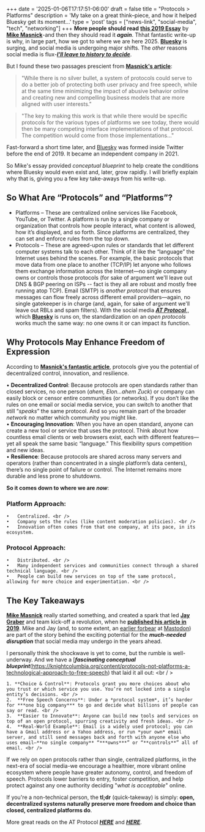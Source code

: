+++
date = '2025-01-06T17:17:51-06:00'
draft = false
title = "Protocols &gt; Platforms"
description = 'My take on a great think&ndash;piece&#44; and how it helped Bluesky get its moment...'
type = 'post'
tags = ["news-link", "social-media", "tech", "networking"]
+++
**More people should read** [**this 2019 Essay**](https://knightcolumbia.org/content/protocols-not-platforms-a-technological-approach-to-free-speech) by [**Mike Masnick**](https://bsky.app/profile/did:plc:cak4klqoj3bqgk5rj6b4f5do)-and then they should read it ***again***.  Thhat fantastic write-up is why, in large part, how we got to where we are here 2025.  [**Bluesky**](https://bsky.app) is surging, and social media is undergoing major shifts.  The *other* reasons social media is flux-[***I'll leave to history to decide***](https://www.thecut.com/article/elon-musk-jeff-bezos-mark-zuckerberg-trumps-broligarchy-is-here.html). <br />

But I found these two passages prescient from [**Masnick's article**](https://knightcolumbia.org/content/protocols-not-platforms-a-technological-approach-to-free-speech): 

> "While there is no silver bullet, a system of protocols could serve to do a better job of protecting both user privacy and free speech, while at the same time minimizing the impact of abusive behavior online and creating new and compelling business models that are more aligned with user interests."

> "The key to making this work is that while there would be specific protocols for the various types of platforms we see today, there would then be many competing interface implementations of that protocol. The competition would come from those implementations..."

Fast-forward a short time later, and [Bluesky](https://en.wikipedia.org/wiki/Bluesky) was formed inside Twitter before the end of 2019.  It became an independent company in 2021. <br />

So Mike's essay provided *conceptual blueprint* to help create the conditions where Bluesky would even exist and, later, grow rapidly.  I will briefly explain why that is, giving you a few key take-aways from his write-up. <br />

## So What Are “Protocols” and “Platforms”?

- Platforms – These are centralized online services like Facebook, YouTube, or Twitter. A platform is run by a single company or organization that controls how people interact, what content is allowed, how it’s displayed, and so forth. Since platforms are centralized, they can set and enforce rules from the top down. <br />
- Protocols – These are agreed-upon rules or standards that let different computer systems talk to each other. Think of it like the “language” the Internet uses behind the scenes. For example, the basic protocols that move data from one place to another (TCP/IP) let anyone who follows them exchange information across the Internet—no single company owns or controls those protocols (for sake of argument we'll leave out DNS & BGP peering on ISPs -- fact is they all are robust and mostly free running atop TCP). Email (SMTP) is *another protocol* that ensures messages can flow freely across different email providers—again, no single gatekeeper is in charge (and, again, for sake of argument we'll leave out RBLs and spam filters).  With the social media [***AT Protocol***](https://en.wikipedia.org/wiki/AT_Protocol),, which [**Bluesky**](https://bsky.app) is runs on, the standardization on an *open protocols* works much the same way: no one owns it or can impact its function.<br />

## Why Protocols May Enhance Freedom of Expression

According to [**Masnick's fantastic article**](https://knightcolumbia.org/content/protocols-not-platforms-a-technological-approach-to-free-speech), protocols give you the potential of decentralized control, innovation, and resilience. <br />

•	**Decentralized Control**: Because protocols are open standards rather than closed services, no one person (*ahem, Elon...ahem Zuck*) or company can easily block or censor entire communities (or networks). If you don’t like the rules on one email or social media service, you can switch to another that still “*speaks*” the same protocol. And so you remain part of the broader *network* no matter which community you might like. <br />
•	**Encouraging Innovation**: When you have an open standard, anyone can create a new tool or service that uses the protocol. Think about how countless email clients or web browsers exist, each with different features—yet all speak the same basic “language.” This flexibility spurs competition and new ideas. <br />
•	**Resilience**: Because protocols are shared across many servers and operators (rather than concentrated in a single platform’s data centers), there’s no single point of failure or control. The Internet remains more durable and less prone to shutdowns. <br />

**So it comes down to where we are *now***: <br />

### Platform Approach:
	•	Centralized. <br />
	•	Company sets the rules (like content moderation policies). <br />
	•	Innovation often comes from that one company, at its pace, in its ecosystem. 

### Protocol Approach:
	•	Distributed. <br />
	•	Many independent services and communities connect through a shared technical language. <br />
	•	People can build new services on top of the same protocol, allowing for more choice and experimentation. <br />

## The Key Takeaways

[**Mike Masnick**](https://bsky.app/profile/did:plc:cak4klqoj3bqgk5rj6b4f5do) really started something, and created a spark that led [**Jay Graber**](https://bsky.app/profile/jay.bsky.team) and team kick-off a revolution, when he [**published his article in 2019**](https://knightcolumbia.org/content/protocols-not-platforms-a-technological-approach-to-free-speech).  Mike and Jay (and, to some extent, an [earlier forbear](https://en.wikipedia.org/wiki/Eugen_Rochko) at [Mastodon](https://mastodon.social)) are part of the story behind the exciting potential for the ***much-needed disruption*** that social media may undergo in the years ahead. <br />

I personally think the shockwave is yet to come, but the rumble is well-underway.  And we have a [***fascinating conceptual blueprint***(https://knightcolumbia.org/content/protocols-not-platforms-a-technological-approach-to-free-speech) that laid it all out: <br / >

	1. **Choice & Control**: Protocols grant you more choices about who you trust or which service you use. You’re not locked into a single entity’s decisions. <br />
	2.	**Free Speech Concerns**: Under a *protocol system*, it’s harder for ***one big company*** to go and decide what billions of people can say or read. <br />
	3.	**Easier to Innovate**: Anyone can build new tools and services on top of an open protocol, spurring creativity and fresh ideas. <br />
	4.	**Real-World Example**: Email is a widely used protocol; you can have a Gmail address or a Yahoo address, or run *your own* email server, and still send messages back and forth with anyone else who uses email—**no single company** “***owns***” or “**controls**” all of email. <br />

If we rely on open protocols rather than single, centralized platforms, in the next-era of social media-we encourage a healthier, more vibrant online ecosystem where people have greater autonomy, control, and freedom of speech. Protocols lower barriers to entry, foster competition, and help protect against any one authority deciding "*what is acceptable*" online. <br />

If you're a non-technical person, the **tl;dr** (quick-takeway) is simply: **open, decentralized systems naturally preserve more freedom and choice than closed, centralized platforms do**. <br />

More great reads on the AT Protocol [***HERE***](https://atproto.com) and [***HERE***](https://docs.bsky.app/docs/advanced-guides/atproto).